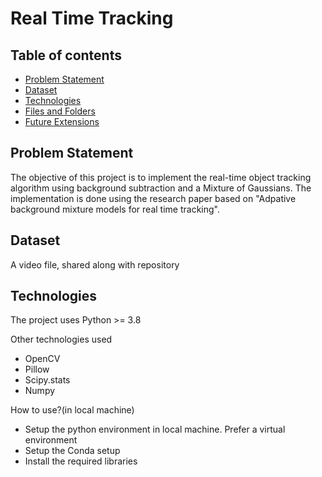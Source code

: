 # Real Time Tracking

## Table of contents
* [Problem Statement](#problem-statement)
* [Dataset](#dataset)
* [Technologies](#technologies)
* [Files and Folders](#files-and-folders)
* [Future Extensions](#future-extensions)

## Problem Statement
The objective of this project is to implement the real-time object tracking algorithm using background subtraction
and a Mixture of Gaussians. The implementation is done using the research paper based on "Adpative background mixture models for real time tracking".

## Dataset
A video file, shared along with repository

## Technologies
The project uses Python >= 3.8

Other technologies used
* OpenCV
* Pillow
* Scipy.stats
* Numpy

How to use?(in local machine)
* Setup the python environment in local machine. Prefer a virtual environment
* Setup the Conda setup
* Install the required libraries

